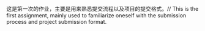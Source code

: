 这是第一次的作业，主要是用来熟悉提交流程以及项目的提交格式。//
This is the first assignment, mainly used to familiarize oneself with the submission process and project submission format.
